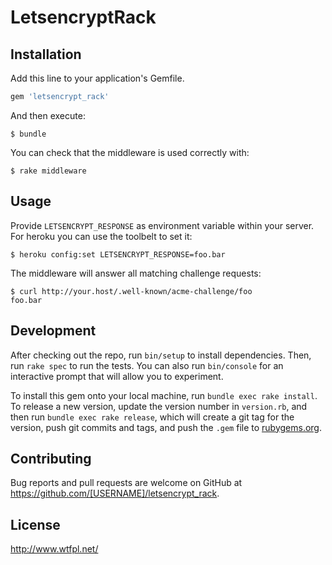 # LetsencryptRack

## Installation

Add this line to your application's Gemfile.

```ruby
gem 'letsencrypt_rack'
```

And then execute:

    $ bundle

You can check that the middleware is used correctly with:

    $ rake middleware

## Usage

Provide `LETSENCRYPT_RESPONSE` as environment variable within your server. For heroku you can use the toolbelt to set it:

    $ heroku config:set LETSENCRYPT_RESPONSE=foo.bar

The middleware will answer all matching challenge requests:

    $ curl http://your.host/.well-known/acme-challenge/foo
    foo.bar

## Development

After checking out the repo, run `bin/setup` to install dependencies. Then, run `rake spec` to run the tests. You can also run `bin/console` for an interactive prompt that will allow you to experiment.

To install this gem onto your local machine, run `bundle exec rake install`. To release a new version, update the version number in `version.rb`, and then run `bundle exec rake release`, which will create a git tag for the version, push git commits and tags, and push the `.gem` file to [rubygems.org](https://rubygems.org).

## Contributing

Bug reports and pull requests are welcome on GitHub at https://github.com/[USERNAME]/letsencrypt_rack.

## License

http://www.wtfpl.net/
